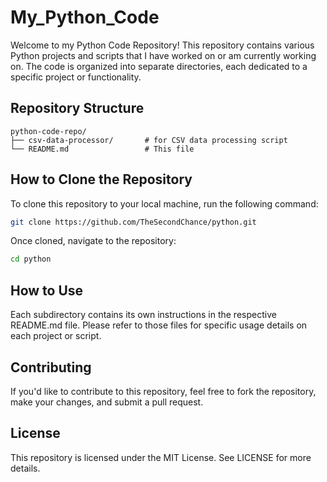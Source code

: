 # My_Python_Code

Welcome to my Python Code Repository! This repository contains various Python projects and scripts that I have worked on or am currently working on. The code is organized into separate directories, each dedicated to a specific project or functionality.

## Repository Structure

```plaintext
python-code-repo/
├── csv-data-processor/       # for CSV data processing script
└── README.md                 # This file
```

## How to Clone the Repository

To clone this repository to your local machine, run the following command:

```bash
git clone https://github.com/TheSecondChance/python.git
```

Once cloned, navigate to the repository:

```bash
cd python
```

## How to Use

Each subdirectory contains its own instructions in the respective README.md file. Please refer to those files for specific usage details on each project or script.

## Contributing

If you'd like to contribute to this repository, feel free to fork the repository, make your changes, and submit a pull request.

## License

This repository is licensed under the MIT License. See LICENSE for more details.
